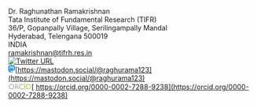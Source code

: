 Dr. Raghunathan Ramakrishnan         
Tata Institute of Fundamental Research (TIFR)           
36/P, Gopanpally Village, Serilingampally Mandal           
Hyderabad, Telengana 500019          
INDIA            
<ramakrishnan@tifrh.res.in>      
[![Twitter URL](https://img.shields.io/twitter/url/https/twitter.com/raghurama123.svg?style=social&label=%20%40raghurama123)](https://twitter.com/raghurama123)    
<img src="assets/img/Mastodon.png"  height="15">[https://mastodon.social/@raghurama123](https://mastodon.social/@raghurama123)   
<img src="assets/img/orcid.png"  height="15">[  https://orcid.org/0000-0002-7288-9238](https://orcid.org/0000-0002-7288-9238)     

